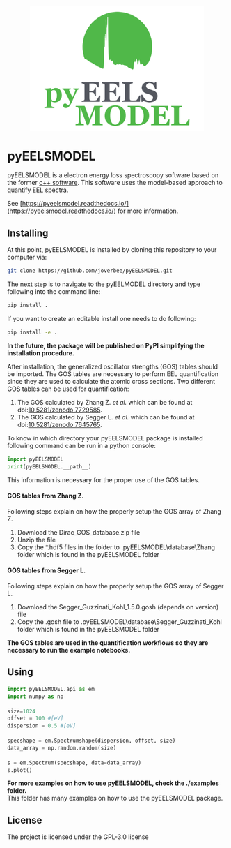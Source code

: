 <p align="center">
<img src="doc/pyEELSmodel_Logo.png" width="400">
</p>

# pyEELSMODEL
pyEELSMODEL is a electron energy loss spectroscopy software based on the former [c++ software](https://github.com/joverbee/eelsmodel).
This software uses the model-based approach to quantify EEL spectra. 

See [https://pyeelsmodel.readthedocs.io/](https://pyeelsmodel.readthedocs.io/) for more information.

Installing
----------
At this point, pyEELSMODEL is installed by cloning this repository to your
computer via:
``` bash
git clone https://github.com/joverbee/pyEELSMODEL.git
```
The next step is to navigate to the pyEELMODEL directory and type 
following into the command line:
``` bash
pip install .
```
If you want to create an editable install one needs to do following:
``` bash
pip install -e .
```
**In the future, the package will be published on PyPI simplifying the
installation procedure.** 

After installation, the generalized oscillator strengths (GOS) tables should be imported.
The GOS tables are necessary to perform EEL quantification since they are used
to calculate the atomic cross sections. Two different GOS tables can be used for quantification:
1. The GOS calculated by Zhang Z. *et al.* which can be found at doi:[10.5281/zenodo.7729585](https://doi.org/10.5281/zenodo.7729585).
2. The GOS calculated by Segger L. *et al.* which can be found at doi:[10.5281/zenodo.7645765](https://doi.org/10.5281/zenodo.7645765).

To know in which directory your pyEELSMODEL package is installed following command can be run
in a python console:

``` python
import pyEELSMODEL
print(pyEELSMODEL.__path__)
```
This information is necessary for the proper use of the GOS tables.


#### GOS tables from Zhang Z.
Following steps explain on how the properly setup the GOS array of 
Zhang Z. 
1. Download the Dirac_GOS_database.zip file
2. Unzip the file
3. Copy the *.hdf5 files in the folder to .pyEELSMODEL\database\Zhang folder which is found in the pyEELSMODEL folder


#### GOS tables from Segger L.
Following steps explain on how the properly setup the GOS array of 
Segger L.
1. Download the Segger_Guzzinati_Kohl_1.5.0.gosh (depends on version) file
2. Copy the .gosh file to .pyEELSMODEL\database\Segger_Guzzinati_Kohl folder which is found in the pyEELSMODEL folder

**The GOS tables are used in the quantification workflows so they are necessary to run the example notebooks.**


Using
-----
```python
import pyEELSMODEL.api as em
import numpy as np

size=1024
offset = 100 #[eV]
dispersion = 0.5 #[eV]

specshape = em.Spectrumshape(dispersion, offset, size)
data_array = np.random.random(size)

s = em.Spectrum(specshape, data=data_array)
s.plot() 
```
**For more examples on how to use pyEELSMODEL, check the ./examples folder.**\
This folder has many examples on how to use the pyEELSMODEL package.  

License
-------
The project is licensed under the GPL-3.0 license
































